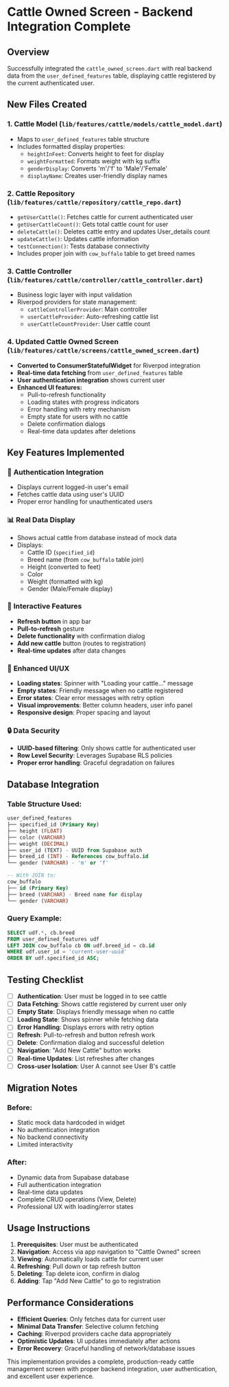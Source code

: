 # Cattle Owned Screen - Backend Integration Complete

## Overview
Successfully integrated the `cattle_owned_screen.dart` with real backend data from the `user_defined_features` table, displaying cattle registered by the current authenticated user.

## New Files Created

### 1. Cattle Model (`lib/features/cattle/models/cattle_model.dart`)
- Maps to `user_defined_features` table structure
- Includes formatted display properties:
  - `heightInFeet`: Converts height to feet for display
  - `weightFormatted`: Formats weight with kg suffix
  - `genderDisplay`: Converts 'm'/'f' to 'Male'/'Female'
  - `displayName`: Creates user-friendly display names

### 2. Cattle Repository (`lib/features/cattle/repository/cattle_repo.dart`)
- `getUserCattle()`: Fetches cattle for current authenticated user
- `getUserCattleCount()`: Gets total cattle count for user
- `deleteCattle()`: Deletes cattle entry and updates User_details count
- `updateCattle()`: Updates cattle information
- `testConnection()`: Tests database connectivity
- Includes proper join with `cow_buffalo` table to get breed names

### 3. Cattle Controller (`lib/features/cattle/controller/cattle_controller.dart`)
- Business logic layer with input validation
- Riverpod providers for state management:
  - `cattleControllerProvider`: Main controller
  - `userCattleProvider`: Auto-refreshing cattle list
  - `userCattleCountProvider`: User cattle count

### 4. Updated Cattle Owned Screen (`lib/features/cattle/screens/cattle_owned_screen.dart`)
- **Converted to ConsumerStatefulWidget** for Riverpod integration
- **Real-time data fetching** from `user_defined_features` table
- **User authentication integration** shows current user
- **Enhanced UI features:**
  - Pull-to-refresh functionality
  - Loading states with progress indicators
  - Error handling with retry mechanism
  - Empty state for users with no cattle
  - Delete confirmation dialogs
  - Real-time data updates after deletions

## Key Features Implemented

### 🔐 **Authentication Integration**
- Displays current logged-in user's email
- Fetches cattle data using user's UUID
- Proper error handling for unauthenticated users

### 📊 **Real Data Display**
- Shows actual cattle from database instead of mock data
- Displays:
  - Cattle ID (`specified_id`)
  - Breed name (from `cow_buffalo` table join)
  - Height (converted to feet)
  - Color
  - Weight (formatted with kg)
  - Gender (Male/Female display)

### 🔄 **Interactive Features**
- **Refresh button** in app bar
- **Pull-to-refresh** gesture
- **Delete functionality** with confirmation dialog
- **Add new cattle** button (routes to registration)
- **Real-time updates** after data changes

### 🎨 **Enhanced UI/UX**
- **Loading states**: Spinner with "Loading your cattle..." message
- **Empty states**: Friendly message when no cattle registered
- **Error states**: Clear error messages with retry option
- **Visual improvements**: Better column headers, user info panel
- **Responsive design**: Proper spacing and layout

### 🔒 **Data Security**
- **UUID-based filtering**: Only shows cattle for authenticated user
- **Row Level Security**: Leverages Supabase RLS policies
- **Proper error handling**: Graceful degradation on failures

## Database Integration

### Table Structure Used:
```sql
user_defined_features
├── specified_id (Primary Key)
├── height (FLOAT)
├── color (VARCHAR)
├── weight (DECIMAL)
├── user_id (TEXT) - UUID from Supabase auth
├── breed_id (INT) - References cow_buffalo.id
└── gender (VARCHAR) - 'm' or 'f'

-- With JOIN to:
cow_buffalo
├── id (Primary Key)
├── breed (VARCHAR) - Breed name for display
└── gender (VARCHAR)
```

### Query Example:
```sql
SELECT udf.*, cb.breed 
FROM user_defined_features udf
LEFT JOIN cow_buffalo cb ON udf.breed_id = cb.id
WHERE udf.user_id = 'current-user-uuid'
ORDER BY udf.specified_id ASC;
```

## Testing Checklist

- [ ] **Authentication**: User must be logged in to see cattle
- [ ] **Data Fetching**: Shows cattle registered by current user only
- [ ] **Empty State**: Displays friendly message when no cattle
- [ ] **Loading State**: Shows spinner while fetching data
- [ ] **Error Handling**: Displays errors with retry option
- [ ] **Refresh**: Pull-to-refresh and button refresh work
- [ ] **Delete**: Confirmation dialog and successful deletion
- [ ] **Navigation**: "Add New Cattle" button works
- [ ] **Real-time Updates**: List refreshes after changes
- [ ] **Cross-user Isolation**: User A cannot see User B's cattle

## Migration Notes

### Before:
- Static mock data hardcoded in widget
- No authentication integration
- No backend connectivity
- Limited interactivity

### After:
- Dynamic data from Supabase database
- Full authentication integration
- Real-time data updates
- Complete CRUD operations (View, Delete)
- Professional UX with loading/error states

## Usage Instructions

1. **Prerequisites**: User must be authenticated
2. **Navigation**: Access via app navigation to "Cattle Owned" screen
3. **Viewing**: Automatically loads cattle for current user
4. **Refreshing**: Pull down or tap refresh button
5. **Deleting**: Tap delete icon, confirm in dialog
6. **Adding**: Tap "Add New Cattle" to go to registration

## Performance Considerations

- **Efficient Queries**: Only fetches data for current user
- **Minimal Data Transfer**: Selective column fetching
- **Caching**: Riverpod providers cache data appropriately
- **Optimistic Updates**: UI updates immediately after actions
- **Error Recovery**: Graceful handling of network/database issues

This implementation provides a complete, production-ready cattle management screen with proper backend integration, user authentication, and excellent user experience.